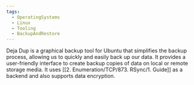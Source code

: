 ```yaml
---
tags:
  - OperatingSystems
  - Linux
  - Tooling
  - BackupAndRestore
---
```

Deja Dup is a graphical backup tool for Ubuntu that simplifies the backup process, allowing us to quickly and easily back up our data. It provides a user-friendly interface to create backup copies of data on local or remote storage media. It uses [[2. Enumeration/TCP/873. RSync/1. Guide]] as a backend and also supports data encryption.